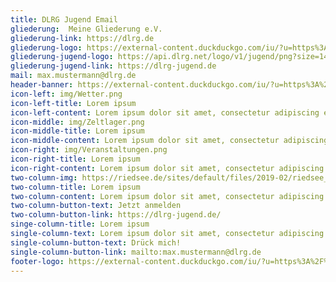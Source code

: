 ```yaml
---
title: DLRG Jugend Email 
gliederung:  Meine Gliederung e.V.
gliederung-link: https://dlrg.de
gliederung-logo: https://external-content.duckduckgo.com/iu/?u=https%3A%2F%2Fcfg.schule%2Fwp-content%2Fuploads%2Fwortmarke_DLRG_gelb_rot-1024x246.png&f=1&nofb=1&ipt=7f6b9b04dcb420ec373afae43735718762387fc40978f51bb189e48d23feca54&ipo=images
gliederung-jugend-logo: https://api.dlrg.net/logo/v1/jugend/png?size=144&line1=Landesverband&line2=Nordrhein
gliederung-jugend-link: https://dlrg-jugend.de
mail: max.mustermann@dlrg.de
header-banner: https://external-content.duckduckgo.com/iu/?u=https%3A%2F%2Fkronach.dlrg-jugend.de%2Fcontent%2Fbilder%2Fheader%2Fstart4_2200.jpg&f=1&nofb=1&ipt=5e43ed7126c8f44d8438f30e64b6a2812ef96fcdaed108635792d27488509124&ipo=images
icon-left: img/Wetter.png
icon-left-title: Lorem ipsum
icon-left-content: Lorem ipsum dolor sit amet, consectetur adipiscing elit. 
icon-middle: img/Zeltlager.png
icon-middle-title: Lorem ipsum
icon-middle-content: Lorem ipsum dolor sit amet, consectetur adipiscing elit. 
icon-right: img/Veranstaltungen.png
icon-right-title: Lorem ipsum
icon-right-content: Lorem ipsum dolor sit amet, consectetur adipiscing elit. 
two-column-img: https://riedsee.de/sites/default/files/2019-02/riedsee_galerie_11.jpg
two-column-title: Lorem ipsum
two-column-content: Lorem ipsum dolor sit amet, consectetur adipiscing elit. 
two-column-button-text: Jetzt anmelden
two-column-button-link: https://dlrg-jugend.de/
singe-column-title: Lorem ipsum
single-column-text: Lorem ipsum dolor sit amet, consectetur adipiscing elit. 
single-column-button-text: Drück mich! 
single-column-button-link: mailto:max.mustermann@dlrg.de
footer-logo: https://external-content.duckduckgo.com/iu/?u=https%3A%2F%2Fcfg.schule%2Fwp-content%2Fuploads%2Fwortmarke_DLRG_gelb_rot-1024x246.png&f=1&nofb=1&ipt=7f6b9b04dcb420ec373afae43735718762387fc40978f51bb189e48d23feca54&ipo=images
---
```

